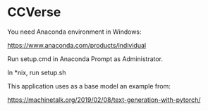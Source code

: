 # CCVerse

You need Anaconda environment in Windows:

https://www.anaconda.com/products/individual

Run setup.cmd in Anaconda Prompt as Administrator.

In *nix, run
setup.sh

This application uses as a base model an example from:

https://machinetalk.org/2019/02/08/text-generation-with-pytorch/
